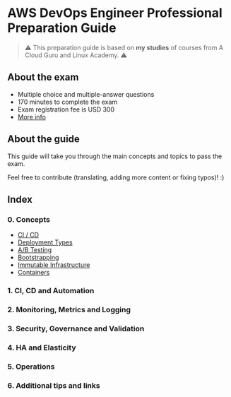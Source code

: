 # AWS DevOps Engineer Professional Preparation Guide

> ⚠️ This preparation guide is based on **my studies** of courses from A Cloud Guru and Linux Academy. ️⚠️

## About the exam

* Multiple choice and multiple-answer questions
* 170 minutes to complete the exam
* Exam registration fee is USD 300
* [More info](https://d1.awsstatic.com/training-and-certification/docs-devops-pro/AWS_certified_devops_engineer_professional_blueprint.pdf)

## About the guide

This guide will take you through the main concepts and topics to pass the exam.

Feel free to contribute (translating, adding more content or fixing typos)! :)

## Index

### 0. Concepts
* [CI / CD](0-concepts/0-1_ci-cd.md)
* [Deployment Types](0-concepts/0-2_deployment_types.md)
* [A/B Testing](0-concepts/0-3_ab.md)
* [Bootstrapping](0-concepts/0-4_bootstrapping.md)
* [Immutable Infrastructure](0-concepts/0-5_immutable_infra.md)
* [Containers](0-concepts/0-6_containers.md)

### 1. CI, CD and Automation


### 2. Monitoring, Metrics and Logging

### 3. Security, Governance and Validation

### 4. HA and Elasticity

### 5. Operations

### 6. Additional tips and links
